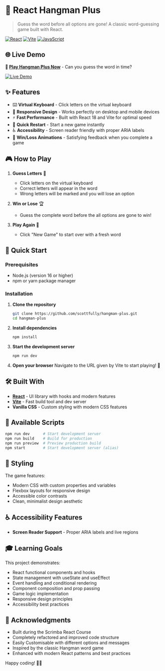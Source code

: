 # 🎯 React Hangman Plus

> Guess the word before all options are gone! A classic word-guessing game built with React.

[![React](https://img.shields.io/badge/React-61DAFB?style=for-the-badge&logo=react&logoColor=black)](https://reactjs.org/)
[![Vite](https://img.shields.io/badge/Vite-646CFF?style=for-the-badge&logo=vite&logoColor=white)](https://vitejs.dev/)
[![JavaScript](https://img.shields.io/badge/JavaScript-F7DF1E?style=for-the-badge&logo=javascript&logoColor=black)](https://developer.mozilla.org/en-US/docs/Web/JavaScript)

## 🌐 Live Demo

**🚀 <a href="#" target="_blank">Play Hangman Plus Now</a>** - Can you guess the word in time?

<a href="#" target="_blank"><img src="https://img.shields.io/badge/🔗_Live_Demo-4285F4?style=for-the-badge&logo=googlechrome&logoColor=white" alt="Live Demo" /></a>

## ✨ Features

- ⌨️ **Virtual Keyboard** - Click letters on the virtual keyboard
- 📱 **Responsive Design** - Works perfectly on desktop and mobile devices
- ⚡ **Fast Performance** - Built with React 18 and Vite for optimal speed
- 🔄 **Quick Restart** - Start a new game instantly
- ♿ **Accessibility** - Screen reader friendly with proper ARIA labels
- 🎊 **Win/Loss Animations** - Satisfying feedback when you complete a game

## 🎮 How to Play

1. **Guess Letters** 📝
   - Click letters on the virtual keyboard
   - Correct letters will appear in the word
   - Wrong letters will be marked and you will lose an option

2. **Win or Lose** 🏆
   - Guess the complete word before the all options are gone to win!

3. **Play Again** 🔄
   - Click "New Game" to start over with a fresh word

## 🚀 Quick Start

### Prerequisites

- Node.js (version 16 or higher)
- npm or yarn package manager

### Installation

1. **Clone the repository**
   ```bash
   git clone https://github.com/scottfully/hangman-plus.git
   cd hangman-plus
   ```

2. **Install dependencies**
   ```bash
   npm install
   ```

3. **Start the development server**
   ```bash
   npm run dev
   ```

4. **Open your browser**
   Navigate to the URL given by Vite to start playing! 🎉

## 🛠️ Built With

- **[React](https://reactjs.org/)** - UI library with hooks and modern features
- **[Vite](https://vitejs.dev/)** - Fast build tool and dev server
- **Vanilla CSS** - Custom styling with modern CSS features

## 📜 Available Scripts

```bash
npm run dev      # Start development server
npm run build    # Build for production
npm run preview  # Preview production build
npm start        # Start development server (alias)
```

## 🎨 Styling

The game features:
- Modern CSS with custom properties and variables
- Flexbox layouts for responsive design
- Accessible color contrasts
- Clean, minimalist design aesthetic

## ♿ Accessibility Features

- **Screen Reader Support** - Proper ARIA labels and live regions

## 🎓 Learning Goals

This project demonstrates:
- React functional components and hooks
- State management with useState and useEffect
- Event handling and conditional rendering
- Component composition and prop passing
- Game logic implementation
- Responsive design principles
- Accessibility best practices

## 🙏 Acknowledgments

- Built during the Scrimba React Course
- Completely refactored and improved code structure
- Easily Customisable with different options and messages
- Inspired by the classic Hangman word game
- Enhanced with modern React patterns and best practices

Happy coding! 👨‍💻